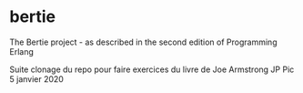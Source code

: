 bertie
======

The Bertie project - as described in the second edition of
Programming Erlang

Suite clonage du repo pour faire exercices du livre de Joe Armstrong 
JP Pic 5 janvier 2020

